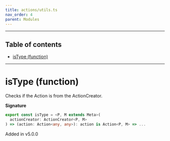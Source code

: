 ```yaml
---
title: actions/utils.ts
nav_order: 4
parent: Modules
---
```


---

<h2 class="text-delta">Table of contents</h2>

- [isType (function)](#istype-function)

---

# isType (function)

Checks if the Action is from the ActionCreator.

**Signature**

```ts
export const isType = <P, M extends Meta>(
  actionCreator: ActionCreator<P, M>
) => (action: Action<any, any>): action is Action<P, M> => ...
```

Added in v5.0.0
